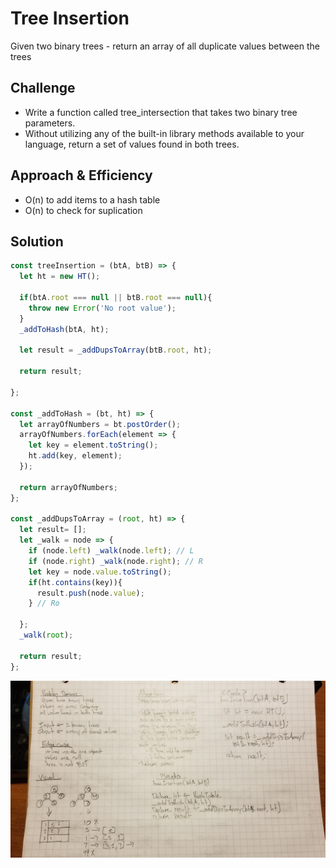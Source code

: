# Tree Insertion
Given two binary trees - return an array of all duplicate values between the trees

## Challenge
* Write a function called tree_intersection that takes two binary tree parameters.
* Without utilizing any of the built-in library methods available to your language, return a set of values found in both trees.

## Approach & Efficiency
* O(n) to add items to a hash table
* O(n) to check for suplication 

## Solution
```js
const treeInsertion = (btA, btB) => {
  let ht = new HT();

  if(btA.root === null || btB.root === null){
    throw new Error('No root value');
  }
  _addToHash(btA, ht);

  let result = _addDupsToArray(btB.root, ht);

  return result;

};

const _addToHash = (bt, ht) => {
  let arrayOfNumbers = bt.postOrder();
  arrayOfNumbers.forEach(element => {
    let key = element.toString();
    ht.add(key, element);
  });

  return arrayOfNumbers;
};

const _addDupsToArray = (root, ht) => {
  let result= [];
  let _walk = node => {
    if (node.left) _walk(node.left); // L
    if (node.right) _walk(node.right); // R
    let key = node.value.toString();
    if(ht.contains(key)){
      result.push(node.value);
    } // Ro

  };
  _walk(root);

  return result;
};

```

![](./assets/treeInsertion.jpg)
